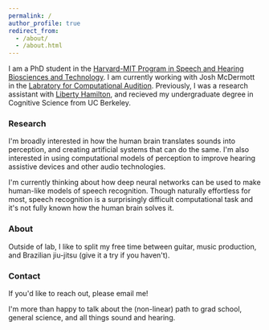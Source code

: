 ```yaml
---
permalink: /
author_profile: true
redirect_from: 
  - /about/
  - /about.html
---
```

I am a PhD student in the [Harvard-MIT Program in Speech and Hearing Biosciences and Technology](https://shbtphd.hms.harvard.edu/). I am currently working with Josh McDermott in the [Labratory for Computational Audition](http://mcdermottlab.mit.edu/index.html). Previously, I was a research assistant with [Liberty Hamilton](https://slhs.utexas.edu/research/hamilton-lab), and recieved my undergraduate degree in Cognitive Science from UC Berkeley.

### Research
I'm broadly interested in how the human brain translates sounds into perception, and creating artificial systems that can do the same. I'm also interested in using computational models of perception to improve hearing assistive devices and other audio technologies.

I'm currently thinking about how deep neural networks can be used to make human-like models of speech recognition. Though naturally effortless for most, speech recognition is a surprisingly difficult computational task and it's not fully known how the human brain solves it.

### About

Outside of lab, I like to split my free time between guitar, music production, and Brazilian jiu-jitsu (give it a try if you haven't).

### Contact

If you'd like to reach out, please email me!    

I'm more than happy to talk about the (non-linear) path to grad school, general science, and all things sound and hearing.
